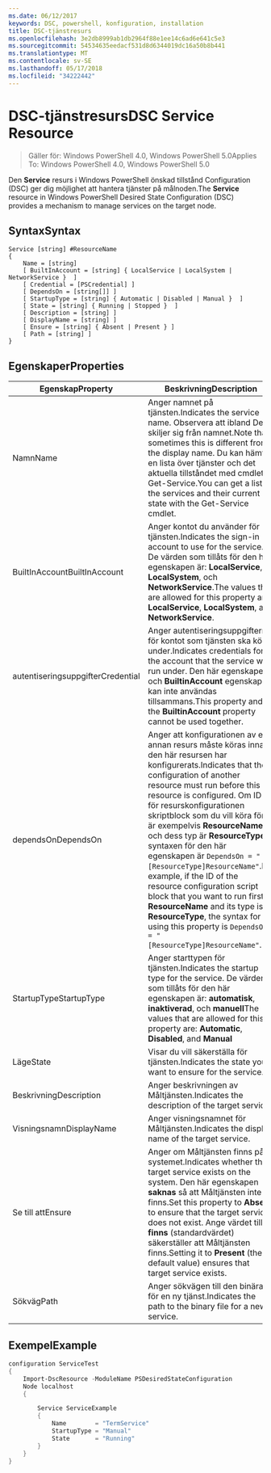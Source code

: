 ```yaml
---
ms.date: 06/12/2017
keywords: DSC, powershell, konfiguration, installation
title: DSC-tjänstresurs
ms.openlocfilehash: 3e2db8999ab1db2964f88e1ee14c6ad6e641c5e3
ms.sourcegitcommit: 54534635eedacf531d8d6344019dc16a50b8b441
ms.translationtype: MT
ms.contentlocale: sv-SE
ms.lasthandoff: 05/17/2018
ms.locfileid: "34222442"
---
```

# <a name="dsc-service-resource"></a><span data-ttu-id="34995-103">DSC-tjänstresurs</span><span class="sxs-lookup"><span data-stu-id="34995-103">DSC Service Resource</span></span>

> <span data-ttu-id="34995-104">Gäller för: Windows PowerShell 4.0, Windows PowerShell 5.0</span><span class="sxs-lookup"><span data-stu-id="34995-104">Applies To: Windows PowerShell 4.0, Windows PowerShell 5.0</span></span>


<span data-ttu-id="34995-105">Den **Service** resurs i Windows PowerShell önskad tillstånd Configuration (DSC) ger dig möjlighet att hantera tjänster på målnoden.</span><span class="sxs-lookup"><span data-stu-id="34995-105">The **Service** resource in Windows PowerShell Desired State Configuration (DSC) provides a mechanism to manage services on the target node.</span></span>

## <a name="syntax"></a><span data-ttu-id="34995-106">Syntax</span><span class="sxs-lookup"><span data-stu-id="34995-106">Syntax</span></span>

```
Service [string] #ResourceName
{
    Name = [string]
    [ BuiltInAccount = [string] { LocalService | LocalSystem | NetworkService }  ]
    [ Credential = [PSCredential] ]
    [ DependsOn = [string[]] ]
    [ StartupType = [string] { Automatic | Disabled | Manual }  ]
    [ State = [string] { Running | Stopped }  ]
    [ Description = [string] ]
    [ DisplayName = [string] ]
    [ Ensure = [string] { Absent | Present } ]
    [ Path = [string] ]
}
```

## <a name="properties"></a><span data-ttu-id="34995-107">Egenskaper</span><span class="sxs-lookup"><span data-stu-id="34995-107">Properties</span></span>

|  <span data-ttu-id="34995-108">Egenskap</span><span class="sxs-lookup"><span data-stu-id="34995-108">Property</span></span>  |  <span data-ttu-id="34995-109">Beskrivning</span><span class="sxs-lookup"><span data-stu-id="34995-109">Description</span></span>   |
|---|---|
| <span data-ttu-id="34995-110">Namn</span><span class="sxs-lookup"><span data-stu-id="34995-110">Name</span></span>| <span data-ttu-id="34995-111">Anger namnet på tjänsten.</span><span class="sxs-lookup"><span data-stu-id="34995-111">Indicates the service name.</span></span> <span data-ttu-id="34995-112">Observera att ibland Detta skiljer sig från namnet.</span><span class="sxs-lookup"><span data-stu-id="34995-112">Note that sometimes this is different from the display name.</span></span> <span data-ttu-id="34995-113">Du kan hämta en lista över tjänster och det aktuella tillståndet med cmdleten Get-Service.</span><span class="sxs-lookup"><span data-stu-id="34995-113">You can get a list of the services and their current state with the Get-Service cmdlet.</span></span>|
| <span data-ttu-id="34995-114">BuiltInAccount</span><span class="sxs-lookup"><span data-stu-id="34995-114">BuiltInAccount</span></span>| <span data-ttu-id="34995-115">Anger kontot du använder för tjänsten.</span><span class="sxs-lookup"><span data-stu-id="34995-115">Indicates the sign-in account to use for the service.</span></span> <span data-ttu-id="34995-116">De värden som tillåts för den här egenskapen är: **LocalService**, **LocalSystem**, och **NetworkService**.</span><span class="sxs-lookup"><span data-stu-id="34995-116">The values that are allowed for this property are: **LocalService**, **LocalSystem**, and **NetworkService**.</span></span>|
| <span data-ttu-id="34995-117">autentiseringsuppgifter</span><span class="sxs-lookup"><span data-stu-id="34995-117">Credential</span></span>| <span data-ttu-id="34995-118">Anger autentiseringsuppgifterna för kontot som tjänsten ska köras under.</span><span class="sxs-lookup"><span data-stu-id="34995-118">Indicates credentials for the account that the service will run under.</span></span> <span data-ttu-id="34995-119">Den här egenskapen och __BuiltinAccount__ egenskapen kan inte användas tillsammans.</span><span class="sxs-lookup"><span data-stu-id="34995-119">This property and the __BuiltinAccount__ property cannot be used together.</span></span>|
| <span data-ttu-id="34995-120">dependsOn</span><span class="sxs-lookup"><span data-stu-id="34995-120">DependsOn</span></span>| <span data-ttu-id="34995-121">Anger att konfigurationen av en annan resurs måste köras innan den här resursen har konfigurerats.</span><span class="sxs-lookup"><span data-stu-id="34995-121">Indicates that the configuration of another resource must run before this resource is configured.</span></span> <span data-ttu-id="34995-122">Om ID för resurskonfigurationen skriptblock som du vill köra först är exempelvis __ResourceName__ och dess typ är __ResourceType__, syntaxen för den här egenskapen är `DependsOn = "[ResourceType]ResourceName"`.</span><span class="sxs-lookup"><span data-stu-id="34995-122">For example, if the ID of the resource configuration script block that you want to run first is __ResourceName__ and its type is __ResourceType__, the syntax for using this property is `DependsOn = "[ResourceType]ResourceName"`.</span></span>|
| <span data-ttu-id="34995-123">StartupType</span><span class="sxs-lookup"><span data-stu-id="34995-123">StartupType</span></span>| <span data-ttu-id="34995-124">Anger starttypen för tjänsten.</span><span class="sxs-lookup"><span data-stu-id="34995-124">Indicates the startup type for the service.</span></span> <span data-ttu-id="34995-125">De värden som tillåts för den här egenskapen är: **automatisk**, **inaktiverad**, och **manuell**</span><span class="sxs-lookup"><span data-stu-id="34995-125">The values that are allowed for this property are: **Automatic**, **Disabled**, and **Manual**</span></span>|
| <span data-ttu-id="34995-126">Läge</span><span class="sxs-lookup"><span data-stu-id="34995-126">State</span></span>| <span data-ttu-id="34995-127">Visar du vill säkerställa för tjänsten.</span><span class="sxs-lookup"><span data-stu-id="34995-127">Indicates the state you want to ensure for the service.</span></span>|
| <span data-ttu-id="34995-128">Beskrivning</span><span class="sxs-lookup"><span data-stu-id="34995-128">Description</span></span> | <span data-ttu-id="34995-129">Anger beskrivningen av Måltjänsten.</span><span class="sxs-lookup"><span data-stu-id="34995-129">Indicates the description of the target service.</span></span>|
| <span data-ttu-id="34995-130">Visningsnamn</span><span class="sxs-lookup"><span data-stu-id="34995-130">DisplayName</span></span> | <span data-ttu-id="34995-131">Anger visningsnamnet för Måltjänsten.</span><span class="sxs-lookup"><span data-stu-id="34995-131">Indicates the display name of the target service.</span></span>|
| <span data-ttu-id="34995-132">Se till att</span><span class="sxs-lookup"><span data-stu-id="34995-132">Ensure</span></span> | <span data-ttu-id="34995-133">Anger om Måltjänsten finns på systemet.</span><span class="sxs-lookup"><span data-stu-id="34995-133">Indicates whether the target service exists on the system.</span></span> <span data-ttu-id="34995-134">Den här egenskapen **saknas** så att Måltjänsten inte finns.</span><span class="sxs-lookup"><span data-stu-id="34995-134">Set this property to **Absent** to ensure that the target service does not exist.</span></span> <span data-ttu-id="34995-135">Ange värdet till **finns** (standardvärdet) säkerställer att Måltjänsten finns.</span><span class="sxs-lookup"><span data-stu-id="34995-135">Setting it to **Present** (the default value) ensures that target service exists.</span></span>|
| <span data-ttu-id="34995-136">Sökväg</span><span class="sxs-lookup"><span data-stu-id="34995-136">Path</span></span> | <span data-ttu-id="34995-137">Anger sökvägen till den binära fil för en ny tjänst.</span><span class="sxs-lookup"><span data-stu-id="34995-137">Indicates the path to the binary file for a new service.</span></span>|

## <a name="example"></a><span data-ttu-id="34995-138">Exempel</span><span class="sxs-lookup"><span data-stu-id="34995-138">Example</span></span>

```powershell
configuration ServiceTest
{
    Import-DscResource -ModuleName PSDesiredStateConfiguration
    Node localhost
    {

        Service ServiceExample
        {
            Name        = "TermService"
            StartupType = "Manual"
            State       = "Running"
        }
    }
}
```